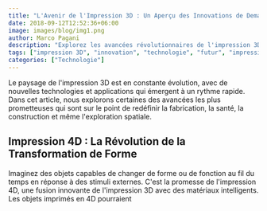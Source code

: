 ```yaml
---
title: "L'Avenir de l'Impression 3D : Un Aperçu des Innovations de Demain"
date: 2018-09-12T12:52:36+06:00
image: images/blog/img1.png
author: Marco Pagani
description: "Explorez les avancées révolutionnaires de l'impression 3D qui transforment les industries et façonnent un avenir plus innovant."
tags: ["impression 3D", "innovation", "technologie", "futur", "impression 4D", "bio-impression", "impression 3D métal", "impression 3D à grande échelle"]
categories: ["Technologie"]
---
```


Le paysage de l'impression 3D est en constante évolution, avec de nouvelles technologies et applications qui émergent à un rythme rapide. Dans cet article, nous explorons certaines des avancées les plus prometteuses qui sont sur le point de redéfinir la fabrication, la santé, la construction et même l'exploration spatiale.

## Impression 4D : La Révolution de la Transformation de Forme

Imaginez des objets capables de changer de forme ou de fonction au fil du temps en réponse à des stimuli externes. C'est la promesse de l'impression 4D, une fusion innovante de l'impression 3D avec des matériaux intelligents. Les objets imprimés en 4D pourraient
